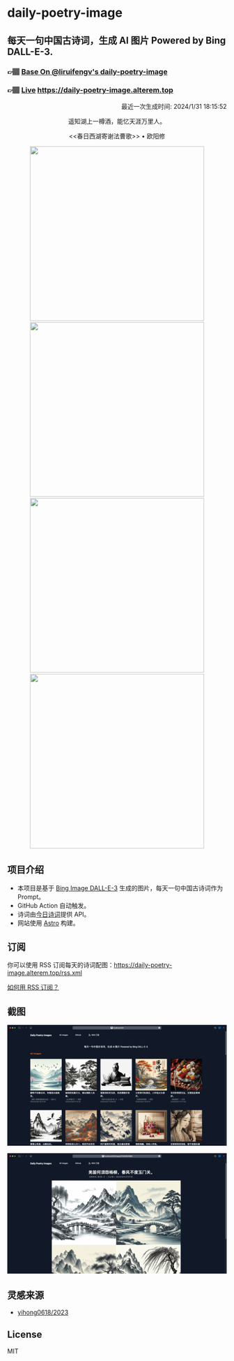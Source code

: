 
# daily-poetry-image

## 每天一句中国古诗词，生成 AI 图片 Powered by Bing DALL-E-3.

### 👉🏽 [Base On @liruifengv's daily-poetry-image](https://github.com/liruifengv/daily-poetry-image)

### 👉🏽 [Live](https://daily-poetry-image.alterem.top/) https://daily-poetry-image.alterem.top

<p align="right">
  最近一次生成时间: 2024/1/31 18:15:52
</p>
<p align="center">
遥知湖上一樽酒，能忆天涯万里人。
</p>
<p align="center">
<<春日西湖寄谢法曹歌>> • 欧阳修
</p>
<p align="center">
<img src="https://tse4.mm.bing.net/th/id/OIG1.oEv3Ni.LPe8ibkhpNrB6" height="400" width="400" />
<img src="https://tse2.mm.bing.net/th/id/OIG1.wa8tFsLDdh.hCCjkjyNL" height="400" width="400" />
<img src="https://tse3.mm.bing.net/th/id/OIG1.0mGAYuHVBx_1TCkIv2MU" height="400" width="400" />
<img src="https://tse3.mm.bing.net/th/id/OIG1.QmQxQRw8Wks33Kr8w6r2" height="400" width="400" />
</p>

## 项目介绍

-   本项目是基于 [Bing Image DALL-E-3](https://www.bing.com/images/create) 生成的图片，每天一句中国古诗词作为 Prompt。
-   GitHub Action 自动触发。
-   诗词由[今日诗词](https://www.jinrishici.com/)提供 API。
-   网站使用 [Astro](https://astro.build) 构建。

## 订阅

你可以使用 RSS 订阅每天的诗词配图：https://daily-poetry-image.alterem.top/rss.xml

[如何用 RSS 订阅？](https://zhuanlan.zhihu.com/p/55026716)

## 截图

![图片列表](./screenshots/Snipaste_2023-12-28_21-00-26.png)

![图片详情](./screenshots/Snipaste_2023-12-28_21-00-53.png)

## 灵感来源

-   [yihong0618/2023](https://github.com/yihong0618/2023)

## License

MIT
